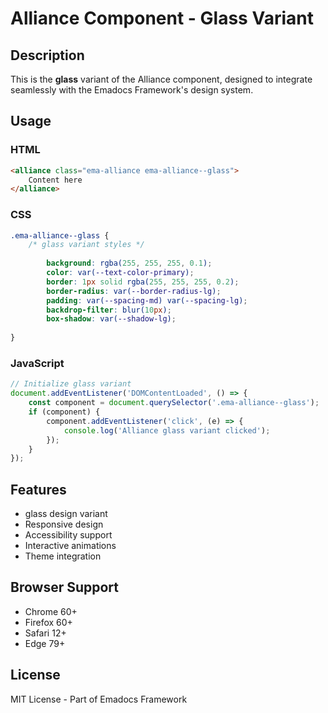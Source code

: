 # Alliance Component - Glass Variant

## Description
This is the **glass** variant of the Alliance component, designed to integrate seamlessly with the Emadocs Framework's design system.

## Usage

### HTML
```html
<alliance class="ema-alliance ema-alliance--glass">
    Content here
</alliance>
```

### CSS
```css
.ema-alliance--glass {
    /* glass variant styles */
    
        background: rgba(255, 255, 255, 0.1);
        color: var(--text-color-primary);
        border: 1px solid rgba(255, 255, 255, 0.2);
        border-radius: var(--border-radius-lg);
        padding: var(--spacing-md) var(--spacing-lg);
        backdrop-filter: blur(10px);
        box-shadow: var(--shadow-lg);
    
}
```

### JavaScript
```javascript
// Initialize glass variant
document.addEventListener('DOMContentLoaded', () => {
    const component = document.querySelector('.ema-alliance--glass');
    if (component) {
        component.addEventListener('click', (e) => {
            console.log('Alliance glass variant clicked');
        });
    }
});
```

## Features
- glass design variant
- Responsive design
- Accessibility support
- Interactive animations
- Theme integration

## Browser Support
- Chrome 60+
- Firefox 60+
- Safari 12+
- Edge 79+

## License
MIT License - Part of Emadocs Framework
